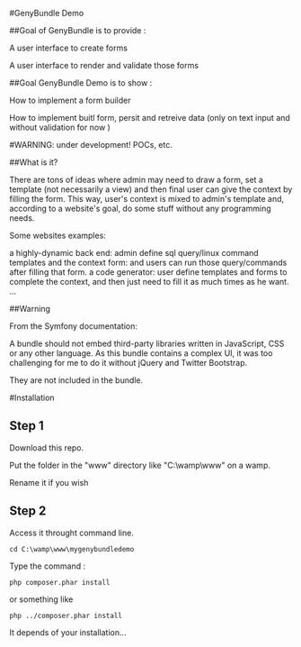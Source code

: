 #GenyBundle Demo

##Goal of GenyBundle is to provide :

A user interface to create forms

A user interface to render and validate those forms

##Goal GenyBundle Demo is to show :


How to implement a form builder

How to implement buitl form, persit and retreive data (only on text input and without validation for now )

#WARNING: under development! POCs, etc.

##What is it?

There are tons of ideas where admin may need to draw a form, set a template (not necessarily a view) and then final user can give the context by filling the form. This way, user's context is mixed to admin's template and, according to a website's goal, do some stuff without any programming needs.

Some websites examples:

a highly-dynamic back end: admin define sql query/linux command templates and the context form: and users can run those query/commands after filling that form.
a code generator: user define templates and forms to complete the context, and then just need to fill it as much times as he want.
...

##Warning

From the Symfony documentation:

A bundle should not embed third-party libraries written in JavaScript, CSS or any other language.
As this bundle contains a complex UI, it was too challenging for me to do it without jQuery and Twitter Bootstrap.

They are not included in the bundle.

#Installation

## Step 1

Download this repo.

Put the folder in the "www" directory like "C:\wamp\www\" on a wamp.

Rename it if you wish

## Step 2

Access it throught command line.

    cd C:\wamp\www\mygenybundledemo

Type the command : 

    php composer.phar install
    
or something like

    php ../composer.phar install

It depends of your installation...
